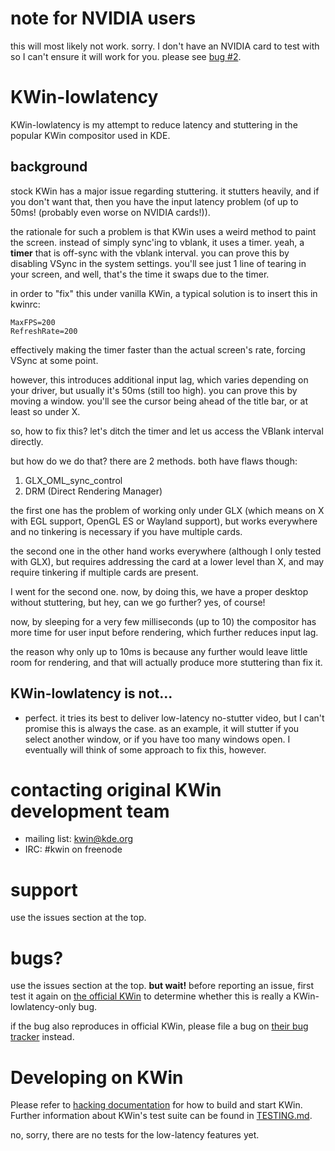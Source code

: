 # note for NVIDIA users

this will most likely not work. sorry. I don't have an NVIDIA card to test with so I can't ensure it will work for you.
please see [bug #2](https://github.com/tildearrow/kwin-lowlatency/issues/2).

# KWin-lowlatency

KWin-lowlatency is my attempt to reduce latency and stuttering in the popular KWin compositor used in KDE.

## background

stock KWin has a major issue regarding stuttering. it stutters heavily, and if you don't want that, then you have the input latency problem (of up to 50ms! (probably even worse on NVIDIA cards!)).

the rationale for such a problem is that KWin uses a weird method to paint the screen.
instead of simply sync'ing to vblank, it uses a timer. yeah, a **timer** that is off-sync with the vblank interval.
you can prove this by disabling VSync in the system settings. you'll see just 1 line of tearing in your screen, and well, that's the time it swaps due to the timer.

in order to "fix" this under vanilla KWin, a typical solution is to insert this in kwinrc:

```
MaxFPS=200
RefreshRate=200
```

effectively making the timer faster than the actual screen's rate, forcing VSync at some point.

however, this introduces additional input lag, which varies depending on your driver, but usually it's 50ms (still too high).
you can prove this by moving a window. you'll see the cursor being ahead of the title bar, or at least so under X.

so, how to fix this? let's ditch the timer and let us access the VBlank interval directly.

but how do we do that? there are 2 methods. both have flaws though:

1. GLX_OML_sync_control
2. DRM (Direct Rendering Manager)

the first one has the problem of working only under GLX (which means on X with EGL support, OpenGL ES or Wayland support), but works everywhere and no tinkering is necessary if you have multiple cards.

the second one in the other hand works everywhere (although I only tested with GLX), but requires addressing the card at a lower level than X, and may require tinkering if multiple cards are present.

I went for the second one. now, by doing this, we have a proper desktop without stuttering, but hey, can we go further? yes, of course!

now, by sleeping for a very few milliseconds (up to 10) the compositor has more time for user input before rendering, which further reduces input lag.

the reason why only up to 10ms is because any further would leave little room for rendering, and that will actually produce more stuttering than fix it.

## KWin-lowlatency is not...

* perfect. it tries its best to deliver low-latency no-stutter video, but I can't promise this is always the case.
  as an example, it will stutter if you select another window, or if you have too many windows open.
  I eventually will think of some approach to fix this, however.

# contacting original KWin development team

 * mailing list: [kwin@kde.org](https://mail.kde.org/mailman/listinfo/kwin)
 * IRC: #kwin on freenode

# support

use the issues section at the top.

# bugs?

use the issues section at the top. **but wait!** before reporting an issue, first test it again on [the official KWin](https://cgit.kde.org/kwin.git/) to determine whether this is really a KWin-lowlatency-only bug.

if the bug also reproduces in official KWin, please file a bug on [their bug tracker](https://bugs.kde.org/enter_bug.cgi?product=kwin) instead.

# Developing on KWin

Please refer to [hacking documentation](HACKING.md) for how to build and start KWin. Further information about KWin's test suite can be found in [TESTING.md](TESTING.md).

no, sorry, there are no tests for the low-latency features yet.
